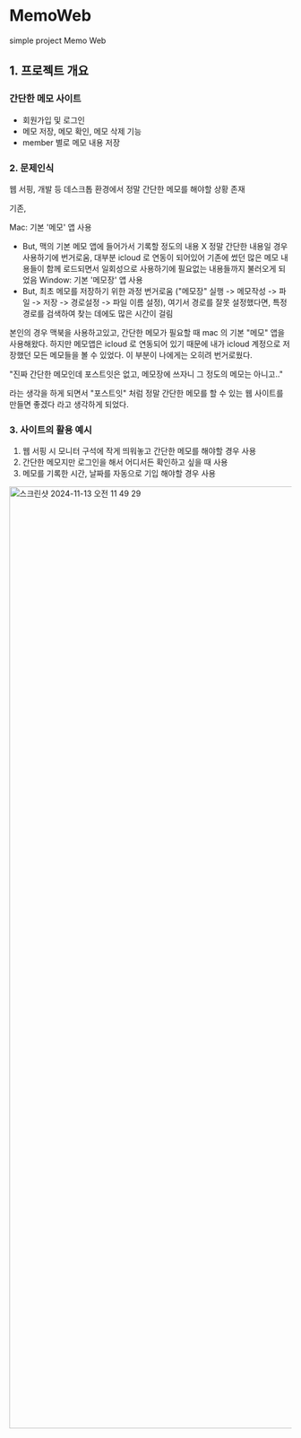 # MemoWeb
simple project Memo Web


## 1. 프로젝트 개요
### 간단한 메모 사이트

- 회원가입 및 로그인
- 메모 저장, 메모 확인, 메모 삭제 기능
- member 별로 메모 내용 저장

### 2. 문제인식 
웹 서핑, 개발 등 데스크톱 환경에서 정말 간단한 메모를 해야할 상황 존재

기존,

Mac: 기본 '메모' 앱 사용
- But, 맥의 기본 메모 앱에 들어가서 기록할 정도의 내용 X 정말 간단한 내용일 경우 사용하기에 번거로움, 대부분 icloud 로 연동이 되어있어 기존에 썼던 많은 메모 내용들이 함께 로드되면서 일회성으로 사용하기에 필요없는 내용들까지 불러오게 되었음 
Window: 기본 '메모장' 앱 사용
- But, 최초 메모를 저장하기 위한 과정 번거로움
  ("메모장" 실행 -> 메모작성 -> 파일 -> 저장 -> 경로설정 -> 파일 이름 설정), 여기서 경로를 잘못 설정했다면, 특정 경로를 검색하여 찾는 데에도 많은 시간이 걸림

본인의 경우 맥북을 사용하고있고, 간단한 메모가 필요할 때 mac 의 기본 "메모" 앱을 사용해왔다. 하지만 메모앱은 icloud 로 연동되어 있기 때문에 내가 icloud 계정으로 저장했던 모든 메모들을 볼 수 있었다. 이 부분이 나에게는 오히려 번거로웠다.

"진짜 간단한 메모인데 포스트잇은 없고, 메모장에 쓰자니 그 정도의 메모는 아니고.." 

라는 생각을 하게 되면서 "포스트잇" 처럼 정말 간단한 메모를 할 수 있는 웹 사이트를 만들면 좋겠다 라고 생각하게 되었다.

### 3. 사이트의 활용 예시
1. 웹 서핑 시 모니터 구석에 작게 띄워놓고 간단한 메모를 해야할 경우 사용
2. 간단한 메모지만 로그인을 해서 어디서든 확인하고 싶을 때 사용
3. 메모를 기록한 시간, 날짜를 자동으로 기입 해야할 경우 사용

<img width="1680" alt="스크린샷 2024-11-13 오전 11 49 29" src="https://github.com/user-attachments/assets/5609bba8-d26d-429c-b784-4919d8d5a79e">                   
